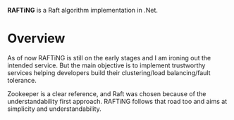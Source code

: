 **RAFTiNG** is a Raft algorithm implementation in .Net.

Overview
========
As of now RAFTiNG is still on the early stages and I am ironing out the intended service. But the main objective is to implement trustworthy services helping developers build their clustering/load balancing/fault tolerance.

Zookeeper is a clear reference, and Raft was chosen because of the understandability first approach. RAFTiNG follows that road too and aims at simplicity and understandability.

